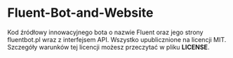 # Fluent-Bot-and-Website

Kod źródłowy innowacyjnego bota o nazwie Fluent oraz jego strony fluentbot.pl wraz z interfejsem API. Wszystko upublicznione na licencji MIT. Szczegóły warunków tej licencji możesz przeczytać w pliku **LICENSE**.
